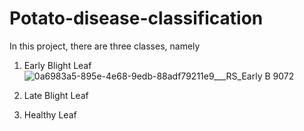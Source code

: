 # Potato-disease-classification

In this project, there are three classes, namely
1. Early Blight Leaf ![0a6983a5-895e-4e68-9edb-88adf79211e9___RS_Early B 9072](https://user-images.githubusercontent.com/91310996/140764317-c8da923b-5a88-491b-aaba-81a7339efa49.JPG)

2. Late Blight Leaf
3. Healthy Leaf
